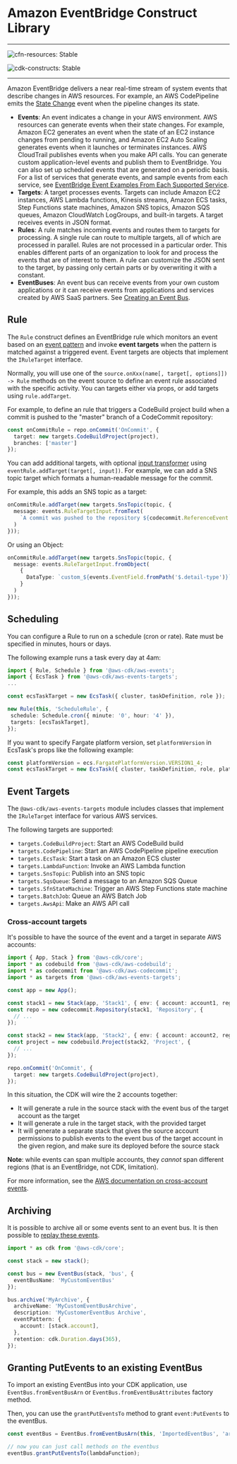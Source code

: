 # Amazon EventBridge Construct Library
<!--BEGIN STABILITY BANNER-->

---

![cfn-resources: Stable](https://img.shields.io/badge/cfn--resources-stable-success.svg?style=for-the-badge)

![cdk-constructs: Stable](https://img.shields.io/badge/cdk--constructs-stable-success.svg?style=for-the-badge)

---

<!--END STABILITY BANNER-->

Amazon EventBridge delivers a near real-time stream of system events that
describe changes in AWS resources. For example, an AWS CodePipeline emits the
[State
Change](https://docs.aws.amazon.com/eventbridge/latest/userguide/event-types.html#codepipeline-event-type)
event when the pipeline changes its state.

* __Events__: An event indicates a change in your AWS environment. AWS resources
  can generate events when their state changes. For example, Amazon EC2
  generates an event when the state of an EC2 instance changes from pending to
  running, and Amazon EC2 Auto Scaling generates events when it launches or
  terminates instances. AWS CloudTrail publishes events when you make API calls.
  You can generate custom application-level events and publish them to
  EventBridge. You can also set up scheduled events that are generated on
  a periodic basis. For a list of services that generate events, and sample
  events from each service, see [EventBridge Event Examples From Each
  Supported
  Service](https://docs.aws.amazon.com/eventbridge/latest/userguide/event-types.html).
* __Targets__: A target processes events. Targets can include Amazon EC2
  instances, AWS Lambda functions, Kinesis streams, Amazon ECS tasks, Step
  Functions state machines, Amazon SNS topics, Amazon SQS queues, Amazon CloudWatch LogGroups, and built-in
  targets. A target receives events in JSON format.
* __Rules__: A rule matches incoming events and routes them to targets for
  processing. A single rule can route to multiple targets, all of which are
  processed in parallel. Rules are not processed in a particular order. This
  enables different parts of an organization to look for and process the events
  that are of interest to them. A rule can customize the JSON sent to the
  target, by passing only certain parts or by overwriting it with a constant.
* __EventBuses__: An event bus can receive events from your own custom applications
  or it can receive events from applications and services created by AWS SaaS partners.
  See [Creating an Event Bus](https://docs.aws.amazon.com/eventbridge/latest/userguide/create-event-bus.html).

## Rule

The `Rule` construct defines an EventBridge rule which monitors an
event based on an [event
pattern](https://docs.aws.amazon.com/eventbridge/latest/userguide/filtering-examples-structure.html)
and invoke __event targets__ when the pattern is matched against a triggered
event. Event targets are objects that implement the `IRuleTarget` interface.

Normally, you will use one of the `source.onXxx(name[, target[, options]]) ->
Rule` methods on the event source to define an event rule associated with
the specific activity. You can targets either via props, or add targets using
`rule.addTarget`.

For example, to define an rule that triggers a CodeBuild project build when a
commit is pushed to the "master" branch of a CodeCommit repository:

```ts
const onCommitRule = repo.onCommit('OnCommit', {
  target: new targets.CodeBuildProject(project),
  branches: ['master']
});
```

You can add additional targets, with optional [input
transformer](https://docs.aws.amazon.com/eventbridge/latest/APIReference/API_InputTransformer.html)
using `eventRule.addTarget(target[, input])`. For example, we can add a SNS
topic target which formats a human-readable message for the commit.

For example, this adds an SNS topic as a target:

```ts
onCommitRule.addTarget(new targets.SnsTopic(topic, {
  message: events.RuleTargetInput.fromText(
    `A commit was pushed to the repository ${codecommit.ReferenceEvent.repositoryName} on branch ${codecommit.ReferenceEvent.referenceName}`
  )
}));
```

Or using an Object:

```ts
onCommitRule.addTarget(new targets.SnsTopic(topic, {
  message: events.RuleTargetInput.fromObject(
    {
      DataType: `custom_${events.EventField.fromPath('$.detail-type')}`
    }
  )
}));
```

## Scheduling

You can configure a Rule to run on a schedule (cron or rate).
Rate must be specified in minutes, hours or days.

The following example runs a task every day at 4am:

```ts
import { Rule, Schedule } from '@aws-cdk/aws-events';
import { EcsTask } from '@aws-cdk/aws-events-targets';
...

const ecsTaskTarget = new EcsTask({ cluster, taskDefinition, role });

new Rule(this, 'ScheduleRule', {
 schedule: Schedule.cron({ minute: '0', hour: '4' }),
 targets: [ecsTaskTarget],
});
```

If you want to specify Fargate platform version, set `platformVersion` in EcsTask's props like the following example:

```ts
const platformVersion = ecs.FargatePlatformVersion.VERSION1_4;
const ecsTaskTarget = new EcsTask({ cluster, taskDefinition, role, platformVersion });
```

## Event Targets

The `@aws-cdk/aws-events-targets` module includes classes that implement the `IRuleTarget`
interface for various AWS services.

The following targets are supported:

* `targets.CodeBuildProject`: Start an AWS CodeBuild build
* `targets.CodePipeline`: Start an AWS CodePipeline pipeline execution
* `targets.EcsTask`: Start a task on an Amazon ECS cluster
* `targets.LambdaFunction`: Invoke an AWS Lambda function
* `targets.SnsTopic`: Publish into an SNS topic
* `targets.SqsQueue`: Send a message to an Amazon SQS Queue
* `targets.SfnStateMachine`: Trigger an AWS Step Functions state machine
* `targets.BatchJob`: Queue an AWS Batch Job
* `targets.AwsApi`: Make an AWS API call

### Cross-account targets

It's possible to have the source of the event and a target in separate AWS accounts:

```ts
import { App, Stack } from '@aws-cdk/core';
import * as codebuild from '@aws-cdk/aws-codebuild';
import * as codecommit from '@aws-cdk/aws-codecommit';
import * as targets from '@aws-cdk/aws-events-targets';

const app = new App();

const stack1 = new Stack(app, 'Stack1', { env: { account: account1, region: 'us-east-1' } });
const repo = new codecommit.Repository(stack1, 'Repository', {
  // ...
});

const stack2 = new Stack(app, 'Stack2', { env: { account: account2, region: 'us-east-1' } });
const project = new codebuild.Project(stack2, 'Project', {
  // ...
});

repo.onCommit('OnCommit', {
  target: new targets.CodeBuildProject(project),
});
```

In this situation, the CDK will wire the 2 accounts together:

* It will generate a rule in the source stack with the event bus of the target account as the target
* It will generate a rule in the target stack, with the provided target
* It will generate a separate stack that gives the source account permissions to publish events
  to the event bus of the target account in the given region,
  and make sure its deployed before the source stack

**Note**: while events can span multiple accounts, they _cannot_ span different regions
(that is an EventBridge, not CDK, limitation).

For more information, see the
[AWS documentation on cross-account events](https://docs.aws.amazon.com/eventbridge/latest/userguide/eventbridge-cross-account-event-delivery.html).

## Archiving

It is possible to archive all or some events sent to an event bus. It is then possible to [replay these events](https://aws.amazon.com/blogs/aws/new-archive-and-replay-events-with-amazon-eventbridge/).

```ts
import * as cdk from '@aws-cdk/core';

const stack = new stack();

const bus = new EventBus(stack, 'bus', {
  eventBusName: 'MyCustomEventBus'
});

bus.archive('MyArchive', {
  archiveName: 'MyCustomEventBusArchive',
  description: 'MyCustomerEventBus Archive',
  eventPattern: {
    account: [stack.account],
  },
  retention: cdk.Duration.days(365),
});
```

## Granting PutEvents to an existing EventBus

To import an existing EventBus into your CDK application, use `EventBus.fromEventBusArn` or `EventBus.fromEventBusAttributes`
factory method.

Then, you can use the `grantPutEventsTo` method to grant `event:PutEvents` to the eventBus.

```ts
const eventBus = EventBus.fromEventBusArn(this, 'ImportedEventBus', 'arn:aws:events:us-east-1:111111111:event-bus/my-event-bus');

// now you can just call methods on the eventbus
eventBus.grantPutEventsTo(lambdaFunction);
```
